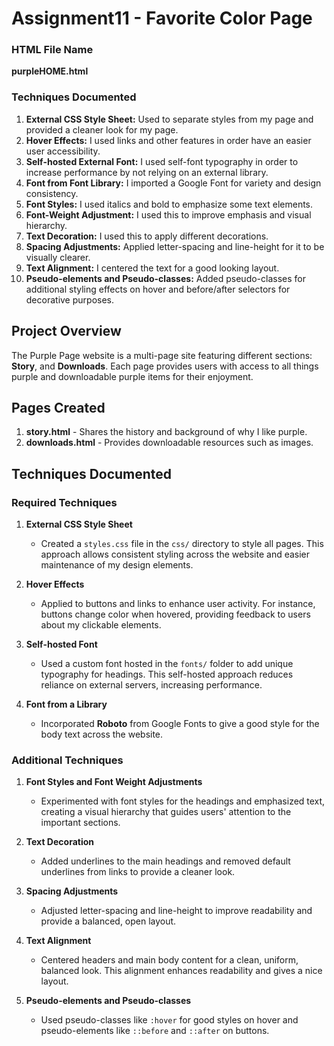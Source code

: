 # Assignment11 - Favorite Color Page

### HTML File Name
**purpleHOME.html**

### Techniques Documented
1. **External CSS Style Sheet:** Used to separate styles from my page and provided a cleaner look for my page.
2. **Hover Effects:** I used links and other features in order have an easier user accessibility.
3. **Self-hosted External Font:** I used self-font typography in order to increase performance by not relying on an external library.
4. **Font from Font Library:** I imported a Google Font for variety and design consistency.
5. **Font Styles:** I used italics and bold to emphasize some text elements.
6. **Font-Weight Adjustment:** I used this to improve emphasis and visual hierarchy.
7. **Text Decoration:** I used this to apply different decorations.
8. **Spacing Adjustments:** Applied letter-spacing and line-height for it to be visually clearer.
9. **Text Alignment:** I centered the text for a good looking layout.
10. **Pseudo-elements and Pseudo-classes:** Added pseudo-classes for additional styling effects on hover and before/after selectors for decorative purposes.

## Project Overview
The Purple Page website is a multi-page site featuring different sections: **Story**, and **Downloads**. Each page provides users with access to all things purple and downloadable purple items for their enjoyment.

## Pages Created
1. **story.html** - Shares the history and background of why I like purple.
2. **downloads.html** - Provides downloadable resources such as images.

## Techniques Documented

### Required Techniques
1. **External CSS Style Sheet**  
   - Created a `styles.css` file in the `css/` directory to style all pages. This approach allows consistent styling across the website and easier maintenance of my design elements.

2. **Hover Effects**  
   - Applied to buttons and links to enhance user activity. For instance, buttons change color when hovered, providing feedback to users about my clickable elements.

3. **Self-hosted Font**  
   - Used a custom font hosted in the `fonts/` folder to add unique typography for headings. This self-hosted approach reduces reliance on external servers, increasing performance.

4. **Font from a Library**  
   - Incorporated **Roboto** from Google Fonts to give a good style for the body text across the website.

### Additional Techniques
1. **Font Styles and Font Weight Adjustments**  
   - Experimented with font styles for the headings and emphasized text, creating a visual hierarchy that guides users' attention to the important sections.

2. **Text Decoration**  
   - Added underlines to the main headings and removed default underlines from links to provide a cleaner look.

3. **Spacing Adjustments**  
   - Adjusted letter-spacing and line-height to improve readability and provide a balanced, open layout.

4. **Text Alignment**  
   - Centered headers and main body content for a clean, uniform, balanced look. This alignment enhances readability and gives a nice layout.

5. **Pseudo-elements and Pseudo-classes**  
   - Used pseudo-classes like `:hover` for good styles on hover and pseudo-elements like `::before` and `::after` on buttons.

